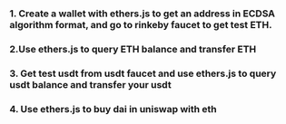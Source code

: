 ### 1. Create a wallet with ethers.js to get an address in ECDSA algorithm format, and go to rinkeby faucet to get test ETH.

### 2.Use ethers.js to query ETH balance and transfer ETH

### 3. Get test usdt from usdt faucet and use ethers.js to query usdt balance and transfer your usdt

### 4. Use ethers.js to buy dai in uniswap with eth
